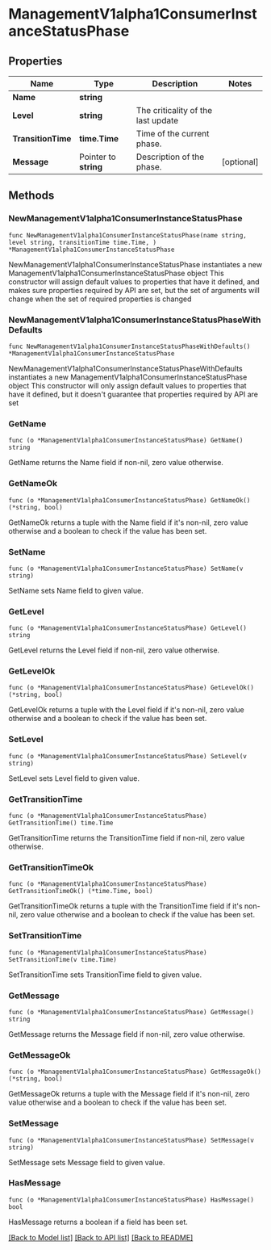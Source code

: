 # ManagementV1alpha1ConsumerInstanceStatusPhase

## Properties

Name | Type | Description | Notes
------------ | ------------- | ------------- | -------------
**Name** | **string** |  | 
**Level** | **string** | The criticality of the last update | 
**TransitionTime** | **time.Time** | Time of the current phase. | 
**Message** | Pointer to **string** | Description of the phase. | [optional] 

## Methods

### NewManagementV1alpha1ConsumerInstanceStatusPhase

`func NewManagementV1alpha1ConsumerInstanceStatusPhase(name string, level string, transitionTime time.Time, ) *ManagementV1alpha1ConsumerInstanceStatusPhase`

NewManagementV1alpha1ConsumerInstanceStatusPhase instantiates a new ManagementV1alpha1ConsumerInstanceStatusPhase object
This constructor will assign default values to properties that have it defined,
and makes sure properties required by API are set, but the set of arguments
will change when the set of required properties is changed

### NewManagementV1alpha1ConsumerInstanceStatusPhaseWithDefaults

`func NewManagementV1alpha1ConsumerInstanceStatusPhaseWithDefaults() *ManagementV1alpha1ConsumerInstanceStatusPhase`

NewManagementV1alpha1ConsumerInstanceStatusPhaseWithDefaults instantiates a new ManagementV1alpha1ConsumerInstanceStatusPhase object
This constructor will only assign default values to properties that have it defined,
but it doesn't guarantee that properties required by API are set

### GetName

`func (o *ManagementV1alpha1ConsumerInstanceStatusPhase) GetName() string`

GetName returns the Name field if non-nil, zero value otherwise.

### GetNameOk

`func (o *ManagementV1alpha1ConsumerInstanceStatusPhase) GetNameOk() (*string, bool)`

GetNameOk returns a tuple with the Name field if it's non-nil, zero value otherwise
and a boolean to check if the value has been set.

### SetName

`func (o *ManagementV1alpha1ConsumerInstanceStatusPhase) SetName(v string)`

SetName sets Name field to given value.


### GetLevel

`func (o *ManagementV1alpha1ConsumerInstanceStatusPhase) GetLevel() string`

GetLevel returns the Level field if non-nil, zero value otherwise.

### GetLevelOk

`func (o *ManagementV1alpha1ConsumerInstanceStatusPhase) GetLevelOk() (*string, bool)`

GetLevelOk returns a tuple with the Level field if it's non-nil, zero value otherwise
and a boolean to check if the value has been set.

### SetLevel

`func (o *ManagementV1alpha1ConsumerInstanceStatusPhase) SetLevel(v string)`

SetLevel sets Level field to given value.


### GetTransitionTime

`func (o *ManagementV1alpha1ConsumerInstanceStatusPhase) GetTransitionTime() time.Time`

GetTransitionTime returns the TransitionTime field if non-nil, zero value otherwise.

### GetTransitionTimeOk

`func (o *ManagementV1alpha1ConsumerInstanceStatusPhase) GetTransitionTimeOk() (*time.Time, bool)`

GetTransitionTimeOk returns a tuple with the TransitionTime field if it's non-nil, zero value otherwise
and a boolean to check if the value has been set.

### SetTransitionTime

`func (o *ManagementV1alpha1ConsumerInstanceStatusPhase) SetTransitionTime(v time.Time)`

SetTransitionTime sets TransitionTime field to given value.


### GetMessage

`func (o *ManagementV1alpha1ConsumerInstanceStatusPhase) GetMessage() string`

GetMessage returns the Message field if non-nil, zero value otherwise.

### GetMessageOk

`func (o *ManagementV1alpha1ConsumerInstanceStatusPhase) GetMessageOk() (*string, bool)`

GetMessageOk returns a tuple with the Message field if it's non-nil, zero value otherwise
and a boolean to check if the value has been set.

### SetMessage

`func (o *ManagementV1alpha1ConsumerInstanceStatusPhase) SetMessage(v string)`

SetMessage sets Message field to given value.

### HasMessage

`func (o *ManagementV1alpha1ConsumerInstanceStatusPhase) HasMessage() bool`

HasMessage returns a boolean if a field has been set.


[[Back to Model list]](../README.md#documentation-for-models) [[Back to API list]](../README.md#documentation-for-api-endpoints) [[Back to README]](../README.md)


